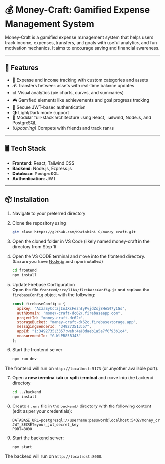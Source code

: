 # 💰 Money-Craft: Gamified Expense Management System

Money-Craft is a gamified expense management system that helps users track income, expenses, transfers, and goals with useful analytics, and fun motivation mechanics. It aims to encourage saving and financial awareness.

---
## 🚀 Features

- 🎯 Expense and income tracking with custom categories and assets  
- 💰 Transfers between assets with real-time balance updates  
- 📊 Visual analytics (pie charts, curves, and summaries)  
- 🎮 Gamified elements like achievements and goal progress tracking  
- 🔐 Secure JWT-based authentication  
- 🌗 Light/Dark mode support  
- 📁 Modular full-stack architecture using React, Tailwind, Node.js, and PostgreSQL
- *(Upcoming)* Compete with friends and track ranks

---

## 🖥️ Tech Stack

- **Frontend**: React, Tailwind CSS
- **Backend**: Node.js, Express.js
- **Database**: PostgreSQL
- **Authentication**: JWT

---

## 📦 Installation

1. Navigate to your preferred directory
2. Clone the repository using

    ```bash
    git clone https://github.com/Karishini-S/money-craft.git
    ```

3. Open the cloned folder in VS Code (likely named money-craft in the directory from Step 1)
4. Open the VS CODE terminal and move into the frontend directory. (Ensure you have [Node.js](https://nodejs.org/) and npm installed)

   ```bash
   cd frontend
   npm install
   ```

5. Update Firebase Configuration  
   Open the file `frontend/src/libs/firebaseConfig.js`  and replace the `firebaseConfig` object with the following:

    ```js
    const firebaseConfig = {
      apiKey: "AIzaSyCctzjInJXsFezn8yPvjdZsj8He5O7y1Gs",
      authDomain: "money-craft-dc62c.firebaseapp.com",
      projectId: "money-craft-dc62c",
      storageBucket: "money-craft-dc62c.firebasestorage.app",
      messagingSenderId: "349273513357",
      appId: "1:349273513357:web:4a83daeb1a5e7f0f93b1c4",
      measurementId: "G-WLPR85BJ43"
    };
    ```
   
6.  Start the frontend server

    ```bash
    npm run dev
    ```

The frontend will run on `http://localhost:5173` (or anyother available port).

7.  Open a **new terminal tab** or **split terminal** and move into the backend directory

    ```bash
    cd ../backend
    npm install
    ```

8. Create a `.env` file in the `backend/` directory with the following content (edit as per your credentials):

    ```env
    DATABASE_URL=postgresql://username:password@localhost:5432/money_craft_db
    JWT_SECRET=your_jwt_secret_key
    PORT=8000
    ```

9. Start the backend server:

    ```bash
    npm start
    ```

The backend will run on `http://localhost:8000`.
